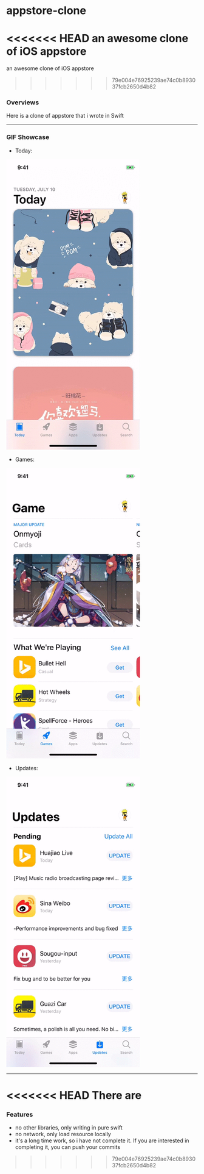 # appstore-clone
<<<<<<< HEAD
an awesome clone of iOS appstore 
=======
an awesome clone of iOS appstore
>>>>>>> 79e004e76925239ae74c0b893037fcb2650d4b82


### Overviews

Here is a clone of appstore that i wrote in Swift

------

### GIF Showcase

- Today:

![](https://github.com/DragonTnT/appstore-clone/blob/master/Showcase/showcase1.gif)

- Games:

![](https://github.com/DragonTnT/appstore-clone/blob/master/Showcase/showcase2.gif)

- Updates:

![](https://github.com/DragonTnT/appstore-clone/blob/master/Showcase/showcase3.gif)

------

<<<<<<< HEAD
There are 
=======
### Features

- no other libraries, only writing in pure swift
- no network, only load resource locally
- it's a long time work, so i have not complete it. If you are interested in completing it, you can push your commits
>>>>>>> 79e004e76925239ae74c0b893037fcb2650d4b82

